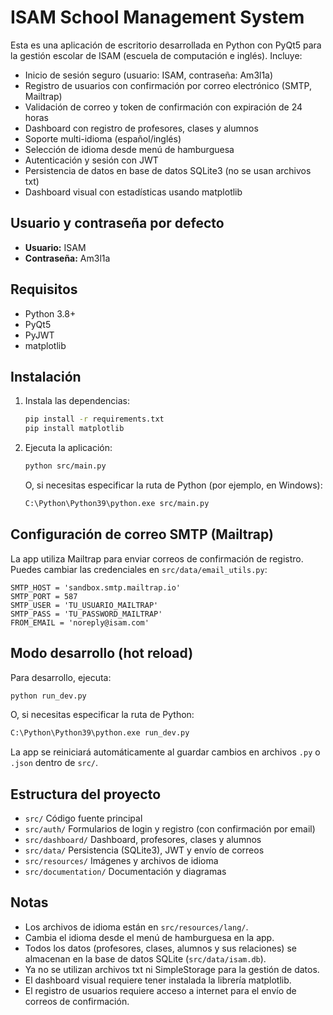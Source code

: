 # ISAM School Management System

Esta es una aplicación de escritorio desarrollada en Python con PyQt5 para la gestión escolar de ISAM (escuela de computación e inglés). Incluye:

- Inicio de sesión seguro (usuario: ISAM, contraseña: Am3l1a)
- Registro de usuarios con confirmación por correo electrónico (SMTP, Mailtrap)
- Validación de correo y token de confirmación con expiración de 24 horas
- Dashboard con registro de profesores, clases y alumnos
- Soporte multi-idioma (español/inglés)
- Selección de idioma desde menú de hamburguesa
- Autenticación y sesión con JWT
- Persistencia de datos en base de datos SQLite3 (no se usan archivos txt)
- Dashboard visual con estadísticas usando matplotlib

## Usuario y contraseña por defecto
- **Usuario:** ISAM
- **Contraseña:** Am3l1a

## Requisitos
- Python 3.8+
- PyQt5
- PyJWT
- matplotlib

## Instalación
1. Instala las dependencias:
   ```bash
   pip install -r requirements.txt
   pip install matplotlib
   ```
2. Ejecuta la aplicación:
   ```bash
   python src/main.py
   ```
   O, si necesitas especificar la ruta de Python (por ejemplo, en Windows):
   ```bash
   C:\Python\Python39\python.exe src/main.py
   ```

## Configuración de correo SMTP (Mailtrap)
La app utiliza Mailtrap para enviar correos de confirmación de registro. Puedes cambiar las credenciales en `src/data/email_utils.py`:

```
SMTP_HOST = 'sandbox.smtp.mailtrap.io'
SMTP_PORT = 587
SMTP_USER = 'TU_USUARIO_MAILTRAP'
SMTP_PASS = 'TU_PASSWORD_MAILTRAP'
FROM_EMAIL = 'noreply@isam.com'
```

## Modo desarrollo (hot reload)
Para desarrollo, ejecuta:
```bash
python run_dev.py
```
O, si necesitas especificar la ruta de Python:
```bash
C:\Python\Python39\python.exe run_dev.py
```
La app se reiniciará automáticamente al guardar cambios en archivos `.py` o `.json` dentro de `src/`.

## Estructura del proyecto
- `src/` Código fuente principal
- `src/auth/` Formularios de login y registro (con confirmación por email)
- `src/dashboard/` Dashboard, profesores, clases y alumnos
- `src/data/` Persistencia (SQLite3), JWT y envío de correos
- `src/resources/` Imágenes y archivos de idioma
- `src/documentation/` Documentación y diagramas

## Notas
- Los archivos de idioma están en `src/resources/lang/`.
- Cambia el idioma desde el menú de hamburguesa en la app.
- Todos los datos (profesores, clases, alumnos y sus relaciones) se almacenan en la base de datos SQLite (`src/data/isam.db`).
- Ya no se utilizan archivos txt ni SimpleStorage para la gestión de datos.
- El dashboard visual requiere tener instalada la librería matplotlib.
- El registro de usuarios requiere acceso a internet para el envío de correos de confirmación.
